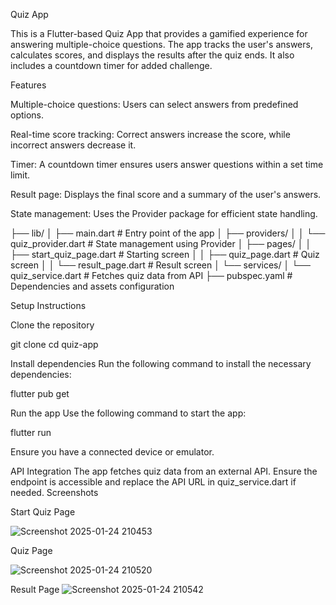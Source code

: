 Quiz App

This is a Flutter-based Quiz App that provides a gamified experience for answering multiple-choice questions. The app tracks the user's answers, calculates scores, and displays the results after the quiz ends. It also includes a countdown timer for added challenge.

Features

Multiple-choice questions: Users can select answers from predefined options.

Real-time score tracking: Correct answers increase the score, while incorrect answers decrease it.

Timer: A countdown timer ensures users answer questions within a set time limit.

Result page: Displays the final score and a summary of the user's answers.

State management: Uses the Provider package for efficient state handling.

├── lib/
│   ├── main.dart                # Entry point of the app
│   ├── providers/
│   │   └── quiz_provider.dart   # State management using Provider
│   ├── pages/
│   │   ├── start_quiz_page.dart # Starting screen
│   │   ├── quiz_page.dart       # Quiz screen
│   │   └── result_page.dart     # Result screen
│   └── services/
│       └── quiz_service.dart    # Fetches quiz data from API
├── pubspec.yaml                 # Dependencies and assets configuration


Setup Instructions

Clone the repository

git clone <repository-url>
cd quiz-app

Install dependencies
Run the following command to install the necessary dependencies:


flutter pub get

Run the app
Use the following command to start the app:

flutter run

Ensure you have a connected device or emulator.

API Integration
The app fetches quiz data from an external API. Ensure the endpoint is accessible and replace the API URL in quiz_service.dart if needed.
Screenshots

Start Quiz Page

![Screenshot 2025-01-24 210453](https://github.com/user-attachments/assets/eadae03f-bce3-4975-bca7-755dd85ac511)


Quiz Page


![Screenshot 2025-01-24 210520](https://github.com/user-attachments/assets/ad30f29f-466e-4e9c-aacb-63f7de40ee0e)

Result Page
![Screenshot 2025-01-24 210542](https://github.com/user-attachments/assets/62cf25a3-4d50-42fc-ad79-310f064bb079)
